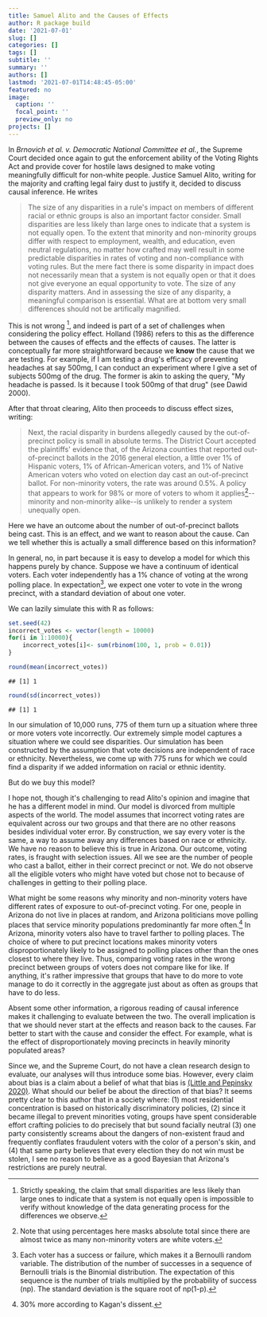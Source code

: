 ```yaml
---
title: Samuel Alito and the Causes of Effects
author: R package build
date: '2021-07-01'
slug: []
categories: []
tags: []
subtitle: ''
summary: ''
authors: []
lastmod: '2021-07-01T14:48:45-05:00'
featured: no
image:
  caption: ''
  focal_point: ''
  preview_only: no
projects: []
---
```


In *Brnovich et al. v. Democratic National Committee et al.*, the Supreme Court decided once again to gut the enforcement ability of the Voting Rights Act and provide cover for hostile laws designed to make voting meaningfully difficult for non-white people. Justice Samuel Alito, writing for the majority and crafting legal fairy dust to justify it, decided to discuss causal inference. He writes 

> The size of any disparities in a rule's impact on members of different racial or ethnic groups is also an important factor consider. Small disparities are less likely than large ones to indicate that a system is not equally open. To the extent that minority and non-minority groups differ with respect to employment, wealth, and education, even neutral regulations, no matter how crafted may well result in some predictable disparities in rates of voting and non-compliance with voting rules. But the mere fact there is some disparity in impact does not necessarily mean that a system is not equally open or that it does not give everyone an equal opportunity to vote. The size of any disparity matters. And in assessing the size of any disparity, a meaningful comparison is essential. What are at bottom very small differences should not be artifically magnified. 

This is not wrong [^1], and indeed is part of a set of challenges when considering the policy effect. Holland (1986) refers to this as the difference between the causes of effects and the effects of causes. The latter is conceptually far more straightforward because we **know** the cause that we are testing. For example, if I am testing a drug's efficacy of preventing headaches at say 500mg, I can conduct an experiment where I give a set of subjects 500mg of the drug. The former is akin to asking the query, "My headache is passed. Is it because I took 500mg of that drug" (see Dawid 2000). 

After that throat clearing, Alito then proceeds to discuss effect sizes, writing: 

> Next, the racial disparity in burdens allegedly caused by the out-of-precinct policy is small in absolute terms. The District Court accepted the plaintiffs' evidence that, of the Arizona counties that reported out-of-precinct ballots in the 2016 general election, a little over 1% of Hispanic voters, 1% of African-American voters, and 1% of Native American voters who voted on election day cast an out-of-precinct ballot. For non-minority voters, the rate was around 0.5%. A policy that appears to work for 98% or more of voters to whom it applies[^2]--minority and non-minority alike--is unlikely to render a system unequally open. 

Here we have an outcome about the number of out-of-precinct ballots being cast. This is an effect, and we want to reason about the cause. Can we tell whether this is actually a small difference based on this information? 

In general, no, in part because it is easy to develop a model for which this happens purely by chance. Suppose we have a continuum of identical voters. Each voter independently has a 1% chance of voting at the wrong polling place. In expectation[^3], we expect one voter to vote in the wrong precinct, with a standard deviation of about one voter. 

We can lazily simulate this with R as follows:


```r
set.seed(42)
incorrect_votes <- vector(length = 10000)
for(i in 1:10000){
    incorrect_votes[i]<- sum(rbinom(100, 1, prob = 0.01))
}

round(mean(incorrect_votes))
```

```
## [1] 1
```

```r
round(sd(incorrect_votes))
```

```
## [1] 1
```

In our simulation of 10,000 runs, 775 of them turn up a situation where three or more voters vote incorrectly. Our extremely simple model captures a situation where we could see disparities. Our simulation has been constructed by the assumption that vote decisions are independent of race or ethnicity. Nevertheless, we come up with 775 runs for which we could find a disparity if we added information on racial or ethnic identity. 

But do we buy this model? 

I hope not, though it's challenging to read Alito's opinion and imagine that he has a different model in mind. Our model is divorced from multiple aspects of the world. The model assumes that incorrect voting rates are equivalent across our two groups and that there are no other reasons besides individual voter error. By construction, we say every voter is the same, a way to assume away any differences based on race or ethnicity. We have no reason to believe this is true in Arizona. Our outcome, voting rates, is fraught with selection issues. All we see are the number of people who cast a ballot, either in their correct precinct or not. We do not observe all the eligible voters who might have voted but chose not to because of challenges in getting to their polling place.

What might be some reasons why minority and non-minority voters have different rates of exposure to out-of-precinct voting. For one, people in Arizona do not live in places at random, and Arizona politicians move polling places that service minority populations predominantly far more often.[^4] In Arizona, minority voters also have to travel farther to polling places. The choice of where to put precinct locations makes minority voters disproportionately likely to be assigned to polling places other than the ones closest to where they live. Thus, comparing voting rates in the wrong precinct between groups of voters does not compare like for like. If anything, it's rather impressive that groups that have to do more to vote manage to do it correctly in the aggregate just about as often as groups that have to do less. 

Absent some other information, a rigorous reading of causal inference makes it challenging to evaluate between the two. The overall implication is that we should never start at the effects and reason back to the causes. Far better to start with the cause and consider the effect. For example, what is the effect of disproportionately moving precincts in heavily minority populated areas? 

Since we, and the Supreme Court, do not have a clean research design to evaluate, our analyses will thus introduce some bias. However, every claim about bias is a claim about a belief of what that bias is [(Little and Pepinsky 2020)](https://www.journals.uchicago.edu/doi/10.1086/710088). What should our belief be about the direction of that bias? It seems pretty clear to this author that in a society where: (1) most residential concentration is based on historically discriminatory policies, (2) since it became illegal to prevent minorities voting, groups have spent considerable effort crafting policies to do precisely that but sound facially neutral (3) one party consistently screams about the dangers of non-existent fraud and frequently conflates fraudulent voters with the color of a person's skin, and (4) that same party believes that every election they do not win must be stolen, I see no reason to believe as a good Bayesian that Arizona's restrictions are purely neutral. 

[^1]: Strictly speaking, the claim that small disparities are less likely than large ones to indicate that a system is not equally open is impossible to verify without knowledge of the data generating process for the differences we observe.

[^2]: Note that using percentages here masks absolute total since there are almost twice as many non-minority voters are white voters.

[^3]: Each voter has a success or failure, which makes it a Bernoulli random variable. The distribution of the number of successes in a sequence of Bernoulli trials is the Binomial distribution. The expectation of this sequence is the number of trials multiplied by the probability of success (np). The standard deviation is the square root of np(1-p).

[^4]: 30% more according to Kagan's dissent.
